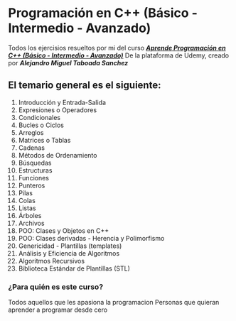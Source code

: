 # Programación en C++ (Básico - Intermedio - Avanzado)
Todos los ejercisios resueltos por mi del curso [***Aprende Programación en C++ (Básico - Intermedio - Avanzado)***](https://www.udemy.com/course/resolviendo-problemas-con-c/#instructor-1)
De la plataforma de Udemy, creado por ***Alejandro Miguel Taboada Sanchez***
## El temario general es el siguiente:
1. Introducción y Entrada-Salida
2. Expresiones o Operadores
3. Condicionales
4. Bucles o Ciclos
5. Arreglos
6. Matrices o Tablas
7. Cadenas
8. Métodos de Ordenamiento
9. Búsquedas
10. Estructuras
11. Funciones
12. Punteros
13. Pilas
14. Colas
15. Listas
16. Árboles
17. Archivos
18. POO: Clases y Objetos en C++
19. POO: Clases derivadas - Herencia y Polimorfismo
20. Genericidad - Plantillas (templates)
21. Análisis y Eficiencia de Algoritmos
22. Algoritmos Recursivos
23. Biblioteca Estándar de Plantillas (STL)

### ¿Para quién es este curso?
Todos aquellos que les apasiona la programacion
Personas que quieran aprender a programar desde cero
